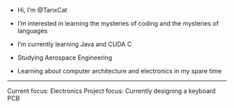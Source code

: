 - Hi, I’m @TarixCat
- I’m interested in learning the mysteries of coding and the mysteries of languages
- I’m currently learning Java and CUDA C

- Studying Aerospace Engineering
- Learning about computer architecture and electronics in my spare time

---

Current focus: Electronics
Project focus: Currently designing a keyboard PCB

<!---
TarixCat/TarixCat is a ✨ special ✨ repository because its `README.md` (this file) appears on your GitHub profile.
You can click the Preview link to take a look at your changes.
--->
